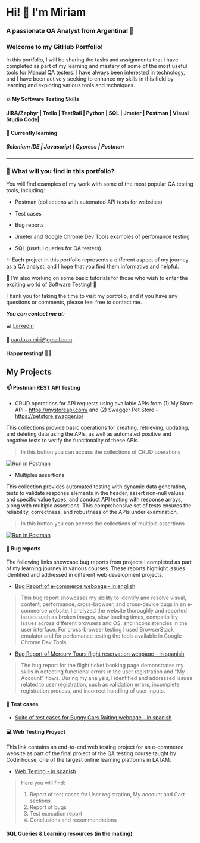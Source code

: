# Hi! 👋  I'm Miriam
### A passionate QA Analyst from Argentina! 🧉 

### Welcome to my GitHub Portfolio!

In this portfolio, I will be sharing the tasks and assignments that I have completed as part of my learning and mastery of some of the most useful tools for Manual QA testers. I have always been interested in technology, and I have been actively seeking to enhance my skills in this field by learning and exploring various tools and techniques.

#### :collision: My Software Testing Skills 
#### JIRA/Zephyr | Trello | TestRail | Python | SQL | Jmeter | Postman | Visual Studio Code|

#### :seedling: Currently learning
##### Selenium IDE | Javascript | Cypress | Postman
___________________________

### :crystal_ball: What will you find in this portfolio?

You will find examples of my work with some of the most popular QA testing tools, including:

- Postman (collections with automated API tests for websites)

- Test cases 

- Bug reports

- Jmeter and Google Chrome Dev Tools examples of perfomance testing

- SQL (useful queries for QA testers)

:sparkles: Each project in this portfolio represents a different aspect of my journey as a QA analyst, and I hope that you find them informative and helpful.

:construction_worker: I'm also working on some basic tutorials for those who wish to enter the exciting world of Software Testing! 🚀

Thank you for taking the time to visit my portfolio, and if you have any questions or comments, please feel free to contact me.

***You can contact me at:***

💻 [LinkedIn](https://www.linkedin.com/in/miriam-cardozo-488a77239/?locale=en_US)

📧 cardozo.miri@gmail.com

#### Happy testing! 🔎🐞

## My Projects

#### :mailbox: Postman REST API Testing
+ CRUD operations for API requests using available APIs from (1) My Store API - https://mystoreapi.com/ and (2) Swagger Pet Store - https://petstore.swagger.io/

This collections provide basic operations for creating, retrieving, updating, and deleting data using the APIs, as well as automated positive and negative tests to verify the functionality of these APIs.

> In this button you can access the collections of CRUD operations

[![Run in Postman](https://run.pstmn.io/button.svg)](https://app.getpostman.com/run-collection/26765226-ee0bb80e-6375-482f-bcf8-55e79ebd60da?action=collection%2Ffork&source=rip_markdown&collection-url=entityId%3D26765226-ee0bb80e-6375-482f-bcf8-55e79ebd60da%26entityType%3Dcollection%26workspaceId%3D99711c22-eb2b-417d-bfdb-efc5195e6e4b#?env%5BAmbiente%20de%20Pruebas%5D=W10=)

+ Multiples assertions

This collection provides automated testing with dynamic data generation, tests to validate response elements in the header, assert non-null values and specific value types, and conduct API testing with response arrays, along with multiple assertions. This comprehensive set of tests ensures the reliability, correctness, and robustness of the APIs under examination.

> In this button you can access the collections of multiple assertions

[![Run in Postman](https://run.pstmn.io/button.svg)](https://app.getpostman.com/run-collection/26765226-5386e187-36d7-4552-b283-4ccca6926824?action=collection%2Ffork&source=rip_markdown&collection-url=entityId%3D26765226-5386e187-36d7-4552-b283-4ccca6926824%26entityType%3Dcollection%26workspaceId%3D99711c22-eb2b-417d-bfdb-efc5195e6e4b)

#### 🔎 Bug reports

The following links showcase bug reports from projects I completed as part of my learning journey in various courses. These reports highlight issues identified and addressed in different web development projects. 

- [Bug Report of e-commerce webpage - in english](https://docs.google.com/spreadsheets/d/1Id0xqdYYXzH4EpnT0iGchRkA3KkGHjVr/edit?usp=share_link&ouid=102987615667780543888&rtpof=true&sd=true)

> This bug report showcases my ability to identify and resolve visual, content, performance, cross-browser, and cross-device bugs in an e-commerce website. 
> I analyzed the website thoroughly and reported issues such as broken images, slow loading times, compatibility issues across different browsers and OS, and inconsistencies in the user interface. 
> For cross-browser testing I used BrowserStack emulator and for perfomance testing the tools available in Google Chrome Dev Tools.

- [Bug Report of Mercury Tours flight reservation webpage - in spanish](https://docs.google.com/spreadsheets/d/1gAxn3I0seW7I6wOIeLjZcvpAFvzp7WAe/edit?usp=share_link&ouid=102987615667780543888&rtpof=true&sd=true)

> The bug report for the flight ticket booking page demonstrates my skills in detecting functional errors in the user registration and "My Account" flows. 
> During my analysis, I identified and addressed issues related to user registration, such as validation errors, incomplete registration process, and incorrect handling of user inputs.

#### :page_facing_up: Test cases
- [Suite of test cases for Buggy Cars Raiting webpage - in spanish](https://docs.google.com/spreadsheets/d/11BfNqzr8ieiaEdpWdFSPVtpnht2kdqWk/edit?usp=sharing&ouid=102987615667780543888&rtpof=true&sd=true)

#### :computer: Web Testing Proyect

This link contains an end-to-end web testing project for an e-commerce website as part of the final project of the QA testing course taught by Coderhouse, one of the largest online learning platforms in LATAM. 

- [Web Testing - in spanish](https://drive.google.com/file/d/1pHcW8cImVPSwHZu5qTa0BjHBTDdkHhY9/view?usp=sharing)

> Here you will find: 
> 1. Report of test cases for User registration, My account and Cart sections
> 2. Report of bugs
> 3. Test execution report
> 4. Conclusions and recommendations


#### SQL Queries & Learning resources (in the making)


